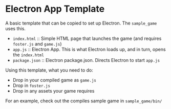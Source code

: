 # Electron App Template
A basic template that can be copied to set up Electron. The `sample_game` uses this.

 - `index.html` :: Simple HTML page that launches the game (and requires `foster.js` and `game.js`)
 - `app.js` :: Electron App. This is what Electron loads up, and in turn, opens the `index.html`
 - `package.json` :: Electron package.json. Directs Electron to start `app.js`

Using this template, what you need to do:
 - Drop in your compiled game as `game.js`
 - Drop in `foster.js`
 - Drop in any assets your game requires

For an example, check out the compiles sample game in `sample_game/bin/`